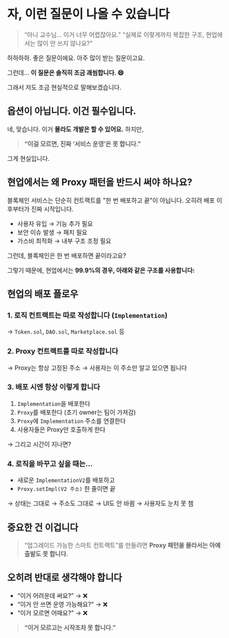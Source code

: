 # 자, 이런 질문이 나올 수 있습니다

> “아니 교수님... 이거 너무 어렵잖아요.”
> “실제로 이렇게까지 복잡한 구조, 현업에서는 많이 안 쓰지 않나요?”

하하하하.
좋은 질문이에요.
아주 많이 받는 질문이고요.

그런데…
**이 질문은 솔직히 조금 괘씸합니다. 😄**

그래서 저도 조금 현실적으로 말해보겠습니다.

## 옵션이 아닙니다. 이건 **필수입니다.**

네, 맞습니다.
이거 **몰라도 개발은 할 수 있어요.**
하지만,

> **“이걸 모르면, 진짜 ‘서비스 운영’은 못 합니다.”**

그게 현실입니다.

## 현업에서는 왜 Proxy 패턴을 반드시 써야 하나요?

블록체인 서비스는 단순히 컨트랙트를 "한 번 배포하고 끝"이 아닙니다.
오히려 배포 이후부터가 진짜 시작입니다.

- 사용자 유입 → 기능 추가 필요
- 보안 이슈 발생 → 패치 필요
- 가스비 최적화 → 내부 구조 조정 필요

그런데, 블록체인은 한 번 배포하면 끝이라고요?

그렇기 때문에, 현업에서는 **99.9%의 경우, 아래와 같은 구조를 사용합니다:**

## 현업의 배포 플로우

### 1. 로직 컨트랙트는 따로 작성합니다 (`Implementation`)

→ `Token.sol`, `DAO.sol`, `Marketplace.sol` 등

### 2. Proxy 컨트랙트를 따로 작성합니다

→ Proxy는 항상 고정된 주소
→ 사용자는 이 주소만 알고 있으면 됩니다

### 3. 배포 시엔 항상 이렇게 합니다

1. `Implementation`을 배포한다
2. `Proxy`를 배포한다 (초기 owner는 팀이 가져감)
3. `Proxy`에 `Implementation` 주소를 연결한다
4. 사용자들은 Proxy만 호출하게 한다

→ 그리고 시간이 지나면?

### 4. 로직을 바꾸고 싶을 때는…

- 새로운 `ImplementationV2`를 배포하고
- `Proxy.setImpl(V2 주소)` 한 줄이면 끝

→ 상태는 그대로
→ 주소도 그대로
→ UI도 안 바뀜
→ 사용자도 눈치 못 챔

## 중요한 건 이겁니다

> “업그레이드 가능한 스마트 컨트랙트”를 만들려면
> **Proxy 패턴을 몰라서는 아예 출발도 못 합니다.**

## 오히려 반대로 생각해야 합니다

- “이거 어려운데 써요?” → ❌
- “이거 안 쓰면 운영 가능해요?” → ❌
- “이거 모르면 어때요?” → ❌

> **“이거 모르고는 시작조차 못 합니다.”**
